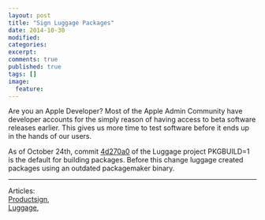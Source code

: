 ```yaml
---
layout: post
title: "Sign Luggage Packages"
date: 2014-10-30
modified:
categories: 
excerpt:
comments: true
published: true
tags: []
image:
  feature:
---
```


Are you an Apple Developer? Most of the Apple Admin Community have developer accounts for the simply reason of having access to beta software releases earlier. This gives us more time to test software before it ends up in the hands of our users.

As of October 24th, commit [4d270a0](https://github.com/unixorn/luggage/commit/4d270a0dbc5f31bebbf9672d4a2970ad6316c8b4) of the Luggage project PKGBUILD=1 is the default for building packages. Before this change luggage created packages using an outdated packagemaker binary. 





---

Articles:  
[Productsign](https://groups.google.com/forum/?fromgroups#!topic/the-luggage/9WeNMBcvKjA),  
[Luggage](https://github.com/unixorn/luggage),  